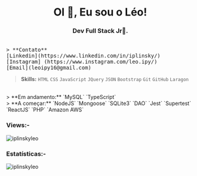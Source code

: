 <h1 align="center">OI 👋, Eu sou o Léo!</h1>
<h3 align="center">Dev Full Stack Jr🌟.</h3>
<br>

<samp>
> **Contato**
<br>
[Linkedin](https://www.linkedin.com/in/iplinsky/)
<br>
[Instagram] (https://www.instagram.com/leo.ipy/)
<br>
[Email](leoipy16@gmail.com)
</samp>

> **Skills:** `HTML` `CSS` `JavaScript` `JQuery` `JSON` `Bootstrap` `Git` `GitHub` `Laragon` 
<br>
> **Em andamento:** `MySQL` `TypeScript`
<br>
> **A começar:** `NodeJS` `Mongoose` `SQLite3` `DAO` `Jest` `Supertest` `ReactJS` `PHP` `Amazon AWS`



<p align="right"> <h3>Views:-</h3> <img src="https://komarev.com/ghpvc/?username=iplinskyleo&label=Profile%20views&color=0e75b6&style=flat"
    alt="iplinskyleo" /> 
</p>

<h3>Estatísticas:-</h3>
<p><img align="center"
    src="https://github-readme-stats.vercel.app/api/top-langs?username=iplinskyleo&show_icons=true&locale=en&bg_color=0d1117&text_color=ffffff&layout=compact"
    alt="iplinskyleo" 
    bg_color=#808080/>
</p>

<!--
**IplinskyLeo/iplinskyleo** is a ✨ _special_ ✨ repository because its `README.md` (this file) appears on your GitHub profile.

Here are some ideas to get you started:

- 🔭 I’m currently working on ...
- 🌱 I’m currently learning ...
- 👯 I’m looking to collaborate on ...
- 🤔 I’m looking for help with ...
- 💬 Ask me about ...
- 📫 How to reach me: ...
- 😄 Pronouns: ...
- ⚡ Fun fact: ...
-->
